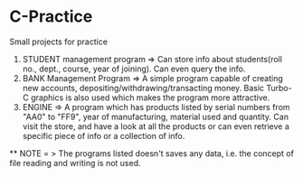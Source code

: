 # C-Practice
Small projects for practice
1. STUDENT management program => Can store info about students(roll no., dept., course, year of joining). Can even query the info.
2. BANK Management Program => A simple program capable of creating new accounts, depositing/withdrawing/transacting money. Basic Turbo-C graphics is also used which makes the program more attractive.
3. ENGINE => A program which has products listed by serial numbers from "AA0" to "FF9", year of manufacturing, material used and quantity. Can visit the store, and have a look at all the products or can even retrieve a specific piece of info or a collection of info.

** NOTE = > The programs listed doesn't saves any data, i.e. the concept of file reading and writing is not used.
